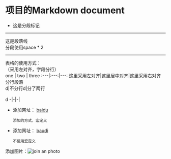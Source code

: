 # 项目的Markdown document
+ 这是分段标记
---
这是段落线  
分段使用space * 2
___
表格的使用方式：  
（采用左对齐，字段分行）  
one | two | three 
:---|:---:|---:
这里采用左对齐|这里居中对齐|这里采用右对齐
分行段落<br>d|不分行d|分了两行<br><br>d
-|-|-|
+ 添加网址：
[baidu][baiduurl]    

      添加的方式，宏定义
+ 添加网址：
[baudi](http://www.baidu.com "被动触发")

      不使用宏定义  
添加图片：![join an photo][tupian1]


[baiduurl]:http://www.baidu.com "被动触发"
[tupian1]:https://c-ssl.duitang.com/uploads/item/202004/12/20200412153644_jhqkr.jpg
